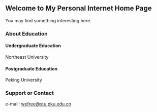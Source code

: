 ## Welcome to My Personal Internet Home Page

You may find something interesting here.

### About Education

#### Undergraduate Education
Northeast University

#### Postgraduate Education
Peking University

### Support or Contact
e-mail: wefree@stu.pku.edu.cn
